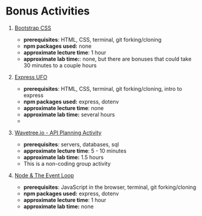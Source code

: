 # Bonus Activities

1. [Bootstrap CSS](https://github.com/joinpursuit/Intro-to-Bootstrap-CSS-Code-Along)

   - **prerequisites**: HTML, CSS, terminal, git forking/cloning
   - **npm packages used:** none
   - **approximate lecture time**: 1 hour
   - **approximate lab time:**: none, but there are bonuses that could take 30 minutes to a couple hours

1. [Express UFO](https://github.com/joinpursuit/express-ufo)

   - **prerequisites**: HTML, CSS, terminal, git forking/cloning, intro to express
   - **npm packages used:** express, dotenv
   - **approximate lecture time**: none
   - **approximate lab time:** several hours
   - 
1. [Wavetree.io - API Planning Activity](https://github.com/joinpursuit/api-planning-lab)

   - **prerequisites**: servers, databases, sql
   - **approximate lecture time**: 5 - 10 minutes
   - **approximate lab time:** 1.5 hours
   - This is a non-coding group activity


1. [Node & The Event Loop](https://github.com/joinpursuit/Pursuit-Core-Web/tree/master/advanced_or_misc/bonus_module_4/nodejs_intro)

   - **prerequisites**: JavaScript in the browser, terminal, git forking/cloning
   - **npm packages used:** express, dotenv
   - **approximate lecture time**: 1 hour
   - **approximate lab time:** none


